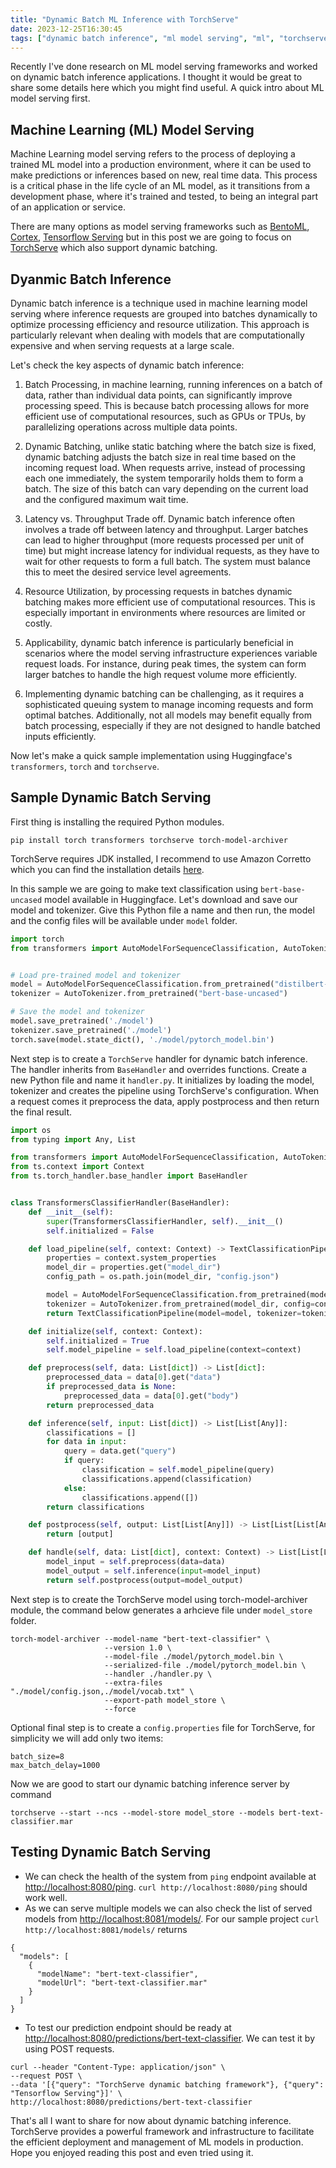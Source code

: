 ```yaml
---
title: "Dynamic Batch ML Inference with TorchServe"
date: 2023-12-25T16:30:45
tags: ["dynamic batch inference", "ml model serving", "ml", "torchserve"]
---
```


Recently I've done research on ML model serving frameworks and worked on dynamic batch inference applications. I thought it would be great to share some details here which you might find useful. A quick intro about ML model serving first.

## Machine Learning (ML) Model Serving

Machine Learning model serving refers to the process of deploying a trained ML model into a production environment, where it can be used to make predictions or inferences based on new, real time data. This process is a critical phase in the life cycle of an ML model, as it transitions from a development phase, where it's trained and tested, to being an integral part of an application or service.

There are many options as model serving frameworks such as [BentoML](https://github.com/bentoml), [Cortex](https://github.com/cortexlabs/cortex), [Tensorflow Serving](https://github.com/tensorflow/serving) but in this post we are going to focus on [TorchServe](https://pytorch.org/serve/index.html) which also support dynamic batching.

## Dyanmic Batch Inference

Dynamic batch inference is a technique used in machine learning model serving where inference requests are grouped into batches dynamically to optimize processing efficiency and resource utilization. This approach is particularly relevant when dealing with models that are computationally expensive and when serving requests at a large scale.

Let's check the key aspects of dynamic batch inference:

1. Batch Processing, in machine learning, running inferences on a batch of data, rather than individual data points, can significantly improve processing speed. This is because batch processing allows for more efficient use of computational resources, such as GPUs or TPUs, by parallelizing operations across multiple data points.

2. Dynamic Batching, unlike static batching where the batch size is fixed, dynamic batching adjusts the batch size in real time based on the incoming request load. When requests arrive, instead of processing each one immediately, the system temporarily holds them to form a batch. The size of this batch can vary depending on the current load and the configured maximum wait time.

3. Latency vs. Throughput Trade off. Dynamic batch inference often involves a trade off between latency and throughput. Larger batches can lead to higher throughput (more requests processed per unit of time) but might increase latency for individual requests, as they have to wait for other requests to form a full batch. The system must balance this to meet the desired service level agreements.

4. Resource Utilization, by processing requests in batches dynamic batching makes more efficient use of computational resources. This is especially important in environments where resources are limited or costly.

5. Applicability, dynamic batch inference is particularly beneficial in scenarios where the model serving infrastructure experiences variable request loads. For instance, during peak times, the system can form larger batches to handle the high request volume more efficiently.

6. Implementing dynamic batching can be challenging, as it requires a sophisticated queuing system to manage incoming requests and form optimal batches. Additionally, not all models may benefit equally from batch processing, especially if they are not designed to handle batched inputs efficiently.

Now let's make a quick sample implementation using Huggingface's `transformers`, `torch` and `torchserve`.

## Sample Dynamic Batch Serving

First thing is installing the required Python modules.

```shell
pip install torch transformers torchserve torch-model-archiver
```

TorchServe requires JDK installed, I recommend to use Amazon Corretto which you can find the installation details [here](https://aws.amazon.com/corretto).

In this sample we are going to make text classification using `bert-base-uncased` model available in Huggingface. Let's download and save our model and tokenizer. Give this Python file a name and then run, the model and the config files will be available under `model` folder.

```python
import torch
from transformers import AutoModelForSequenceClassification, AutoTokenizer


# Load pre-trained model and tokenizer
model = AutoModelForSequenceClassification.from_pretrained("distilbert-base-uncased")
tokenizer = AutoTokenizer.from_pretrained("bert-base-uncased")

# Save the model and tokenizer
model.save_pretrained('./model')
tokenizer.save_pretrained('./model')
torch.save(model.state_dict(), './model/pytorch_model.bin')
```

Next step is to create a `TorchServe` handler for dynamic batch inference. The handler inherits from `BaseHandler` and overrides functions. Create a new Python file and name it `handler.py`. It initializes by loading the model, tokenizer and creates the pipeline using TorchServe's configuration. When a request comes it preprocess the data, apply postprocess and then return the final result.

```python
import os
from typing import Any, List

from transformers import AutoModelForSequenceClassification, AutoTokenizer, TextClassificationPipeline
from ts.context import Context
from ts.torch_handler.base_handler import BaseHandler


class TransformersClassifierHandler(BaseHandler):
    def __init__(self):
        super(TransformersClassifierHandler, self).__init__()
        self.initialized = False

    def load_pipeline(self, context: Context) -> TextClassificationPipeline:
        properties = context.system_properties
        model_dir = properties.get("model_dir")
        config_path = os.path.join(model_dir, "config.json")

        model = AutoModelForSequenceClassification.from_pretrained(model_dir, config=config_path)
        tokenizer = AutoTokenizer.from_pretrained(model_dir, config=config_path)
        return TextClassificationPipeline(model=model, tokenizer=tokenizer, device="cpu", return_all_scores=True)

    def initialize(self, context: Context):
        self.initialized = True
        self.model_pipeline = self.load_pipeline(context=context)

    def preprocess(self, data: List[dict]) -> List[dict]:
        preprocessed_data = data[0].get("data")
        if preprocessed_data is None:
            preprocessed_data = data[0].get("body")
        return preprocessed_data            

    def inference(self, input: List[dict]) -> List[List[Any]]:
        classifications = []
        for data in input:
            query = data.get("query")
            if query:
                classification = self.model_pipeline(query)
                classifications.append(classification)
            else:
                classifications.append([])
        return classifications

    def postprocess(self, output: List[List[Any]]) -> List[List[List[Any]]]:
        return [output]

    def handle(self, data: List[dict], context: Context) -> List[List[List[Any]]]:
        model_input = self.preprocess(data=data)
        model_output = self.inference(input=model_input)
        return self.postprocess(output=model_output)
```

Next step is to create the TorchServe model using torch-model-archiver module, the command below generates a arhcieve file under `model_store` folder.

```shell
torch-model-archiver --model-name "bert-text-classifier" \
                     --version 1.0 \
                     --model-file ./model/pytorch_model.bin \
                     --serialized-file ./model/pytorch_model.bin \
                     --handler ./handler.py \
                     --extra-files "./model/config.json,./model/vocab.txt" \
                     --export-path model_store \
                     --force
```

Optional final step is to create a `config.properties` file for TorchServe, for simplicity we will add only two items:

```shell
batch_size=8
max_batch_delay=1000
```

Now we are good to start our dynamic batching inference server by command

```shell
torchserve --start --ncs --model-store model_store --models bert-text-classifier.mar
```

## Testing Dynamic Batch Serving

- We can check the health of the system from `ping` endpoint available at [http://localhost:8080/ping](http://localhost:8080/ping). `curl http://localhost:8080/ping` should work well.
- As we can serve multiple models we can also check the list of served models from [http://localhost:8081/models/](http://localhost:8081/models/). For our sample project `curl http://localhost:8081/models/` returns

```shell
{
  "models": [
    {
      "modelName": "bert-text-classifier",
      "modelUrl": "bert-text-classifier.mar"
    }
  ]
}
```

- To test our prediction endpoint should be ready at [http://localhost:8080/predictions/bert-text-classifier](http://localhost:8080/predictions/bert-text-classifier). We can test it by using POST requests.

```shell
curl --header "Content-Type: application/json" \
--request POST \
--data '[{"query": "TorchServe dynamic batching framework"}, {"query": "Tensorflow Serving"}]' \
http://localhost:8080/predictions/bert-text-classifier
```

That's all I want to share for now about dynamic batching inference. TorchServe provides a powerful framework and infrastructure to facilitate the efficient deployment and management of ML models in production. Hope you enjoyed reading this post and even tried using it.
